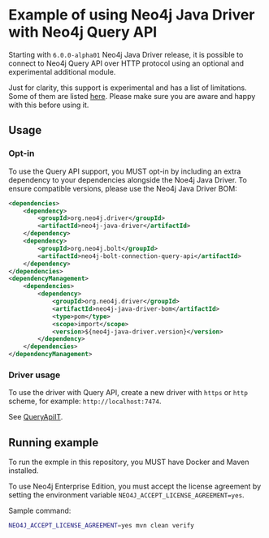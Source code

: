 # Example of using Neo4j Java Driver with Neo4j Query API

Starting with `6.0.0-alpha01` Neo4j Java Driver release, it is possible to connect to Neo4j Query API over HTTP protocol
using an optional and experimental additional module.

Just for clarity, this support is experimental and has a list of limitations. Some of them are listed 
[here](https://github.com/neo4j/bolt-connection-java/blob/main/neo4j-bolt-connection-query-api/README.md#limitataions).
Please make sure you are aware and happy with this before using it.

## Usage

### Opt-in

To use the Query API support, you MUST opt-in by including an extra dependency to your dependencies alongside the 
Noe4j Java Driver. To ensure compatible versions, please use the Neo4j Java Driver BOM:
```xml
<dependencies>
    <dependency>
        <groupId>org.neo4j.driver</groupId>
        <artifactId>neo4j-java-driver</artifactId>
    </dependency>
    <dependency>
        <groupId>org.neo4j.bolt</groupId>
        <artifactId>neo4j-bolt-connection-query-api</artifactId>
    </dependency>
</dependencies>
<dependencyManagement>
    <dependencies>
        <dependency>
            <groupId>org.neo4j.driver</groupId>
            <artifactId>neo4j-java-driver-bom</artifactId>
            <type>pom</type>
            <scope>import</scope>
            <version>${neo4j-java-driver.version}</version>
        </dependency>
    </dependencies>
</dependencyManagement>
```

### Driver usage

To use the driver with Query API, create a new driver with `https` or `http` scheme, for example: `http://localhost:7474`.

See [QueryApiIT](./src/test/java/org/injectives/example/query_api/QueryApiIT.java).

## Running example

To run the exmple in this repository, you MUST have Docker and Maven installed. 

To use Neo4j Enterprise Edition, you must accept the license agreement by setting the environment variable 
`NEO4J_ACCEPT_LICENSE_AGREEMENT=yes`.

Sample command:
```bash
NEO4J_ACCEPT_LICENSE_AGREEMENT=yes mvn clean verify
```

